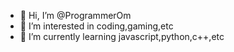 - 👋 Hi, I’m @ProgrammerOm
- 👀 I’m interested in coding,gaming,etc
- 🌱 I’m currently learning javascript,python,c++,etc
